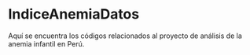 # IndiceAnemiaDatos
Aquí se encuentra los códigos relacionados al proyecto de análisis de la anemia infantil en Perú.
